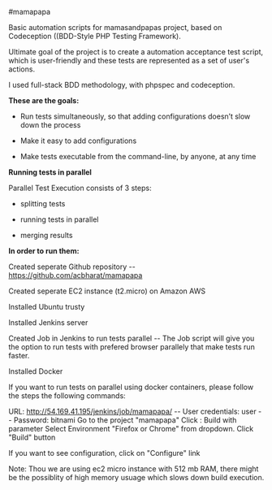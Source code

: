 #mamapapa

Basic automation scripts for mamasandpapas project, based on Codeception  ((BDD-Style PHP Testing Framework).

Ultimate goal of the project is to create a automation acceptance test script, which is user-friendly and these tests are represented as a set of user's actions.

I used full-stack BDD methodology, with phpspec and codeception.

**These are the goals:**

* Run tests simultaneously, so that adding configurations doesn’t slow down the process

* Make it easy to add configurations

* Make tests executable from the command-line, by anyone, at any time

**Running tests in parallel**

Parallel Test Execution consists of 3 steps:

* splitting tests

* running tests in parallel

* merging results

**In order to run them:**

Created seperate Github repository
     -- https://github.com/acbharat/mamapapa

Created seperate EC2 instance (t2.micro) on Amazon AWS 

Installed Ubuntu trusty

Installed Jenkins server

Created Job in Jenkins to run tests parallel
    -- The Job script will give you the option to run tests with prefered browser parallely that make tests run faster.

Installed Docker 

If you want to run tests on parallel using docker containers, please follow the steps the following commands:

URL: http://54.169.41.195/jenkins/job/mamapapa/
    -- User credentials: user
    -- Password: bitnami
Go to the project "mamapapa"
Click : Build with parameter
Select Environment "Firefox or Chrome" from dropdown.
Click "Build" button

If you want to see configuration, click on "Configure" link

Note: Thou we are using ec2 micro instance with 512 mb RAM, there might be the possiblity of high memory usuage which slows down build execution.


